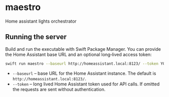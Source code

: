# maestro
Home assistant lights orchestrator

## Running the server

Build and run the executable with Swift Package Manager. You can provide the
Home Assistant base URL and an optional long‑lived access token:

```bash
swift run maestro --baseurl http://homeassistant.local:8123/ --token YOUR_TOKEN
```

- `--baseurl` – base URL for the Home Assistant instance. The default is
  `http://homeassistant.local:8123/`.
- `--token` – long lived Home Assistant token used for API calls. If omitted the
  requests are sent without authentication.
